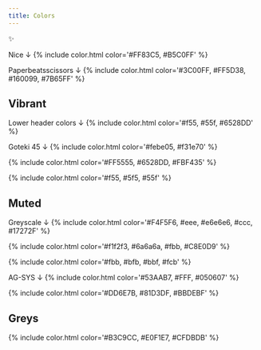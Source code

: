 ```yaml
---
title: Colors
---
```


✨

Nice ↓
{% include color.html color='#FF83C5, #B5C0FF' %}

Paperbeatsscissors ↓
{% include color.html color='#3C00FF, #FF5D38, #160099, #7B65FF' %}

## Vibrant

Lower header colors ↓
{% include color.html color='#f55, #55f, #6528DD' %}

Goteki 45 ↓
{% include color.html color='#febe05, #f31e70' %}

{% include color.html color='#FF5555, #6528DD, #FBF435' %}

{% include color.html color='#f55, #5f5, #55f' %}

## Muted

Greyscale ↓
{% include color.html color='#F4F5F6, #eee, #e6e6e6, #ccc, #17272F' %}

{% include color.html color='#f1f2f3, #6a6a6a, #fbb, #C8E0D9' %}

{% include color.html color='#fbb, #bfb, #bbf, #fcb' %}

AG-SYS ↓
{% include color.html color='#53AAB7, #FFF, #050607' %}

{% include color.html color='#DD6E7B, #81D3DF, #BBDEBF' %}

## Greys

{% include color.html color='#B3C9CC, #E0F1E7, #CFDBDB' %}
